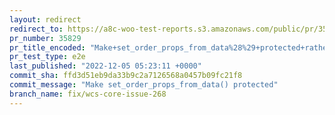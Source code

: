```yaml
---
layout: redirect
redirect_to: https://a8c-woo-test-reports.s3.amazonaws.com/public/pr/35829/e2e/index.html
pr_number: 35829
pr_title_encoded: "Make+set_order_props_from_data%28%29+protected+rather+than+private"
pr_test_type: e2e
last_published: "2022-12-05 05:23:11 +0000"
commit_sha: ffd3d51eb9da33b9c2a7126568a0457b09fc21f8
commit_message: "Make set_order_props_from_data() protected"
branch_name: fix/wcs-core-issue-268
---
```

